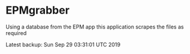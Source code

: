 # EPMgrabber
Using a database from the EPM app this application scrapes the files as required


Latest backup: Sun Sep 29 03:31:01 UTC 2019
